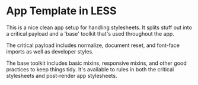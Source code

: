 # App Template in LESS

This is a nice clean app setup for handling stylesheets. It splits stuff out into a critical payload and a 'base' toolkit that's used throughout the app. 

The critical payload includes normalize, document reset, and font-face imports as well as developer styles.

The base toolkit includes basic mixins, responsive mixins, and other good practices to keep things tidy. It's available to rules in both the critical stylesheets and post-render app stylesheets. 
